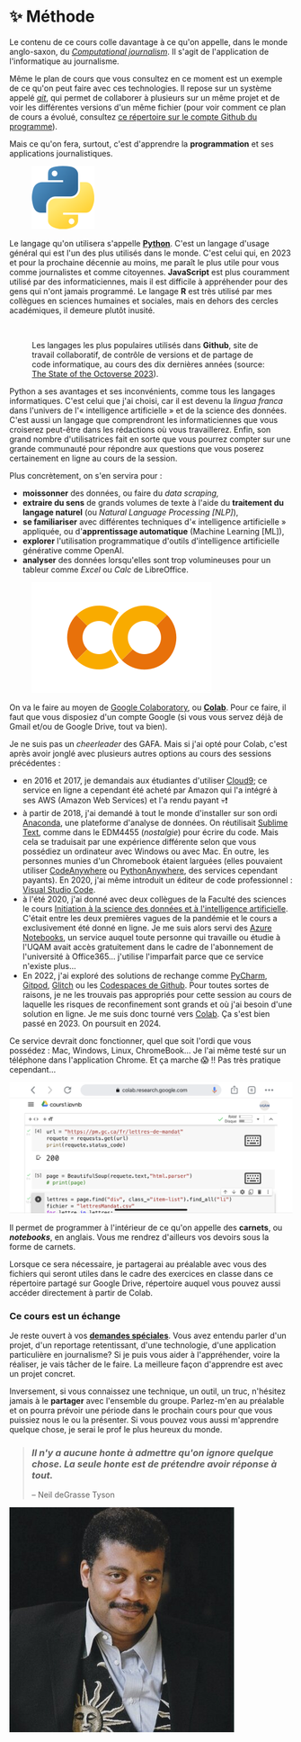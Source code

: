# ✨ Méthode

Le contenu de ce cours colle davantage à ce qu'on appelle, dans le monde anglo-saxon, du [_Computational journalism_](https://www.datajconf.com). Il s'agit de l'application de l'informatique au journalisme.

Même le plan de cours que vous consultez en ce moment est un exemple de ce qu'on peut faire avec ces technologies. Il repose sur un système appelé [_git_](https://fr.wikipedia.org/wiki/Git), qui permet de collaborer à plusieurs sur un même projet et de voir les différentes versions d'un même fichier (pour voir comment ce plan de cours a évolué, consultez [ce répertoire sur le compte Github du programme](https://github.com/Journalisme-UQAM/edm4466\_h2024)).

Mais ce qu'on fera, surtout, c'est d'apprendre la **programmation** et ses applications journalistiques.

<figure><img src="../.gitbook/assets/logoPython.png" alt=""><figcaption></figcaption></figure>

Le langage qu'on utilisera s'appelle [**Python**](https://www.python.org/). C'est un langage d'usage général qui est l'un des plus utilisés dans le monde. C'est celui qui, en 2023 et pour la prochaine décennie au moins, me paraît le plus utile pour vous comme journalistes et comme citoyennes. **JavaScript** est plus couramment utilisé par des informaticiennes, mais il est difficile à appréhender pour des gens qui n'ont jamais programmé. Le langage **R** est très utilisé par mes collègues en sciences humaines et sociales, mais en dehors des cercles académiques, il demeure plutôt inusité.

<figure><img src="https://github.blog/wp-content/uploads/2023/11/top-programming-languages-2023.png" alt=""><figcaption><p>Les langages les plus populaires utilisés dans <strong>Github</strong>, site de travail collaboratif, de contrôle de versions et de partage de code informatique, au cours des dix dernières années (source: <a href="https://github.blog/2023-11-08-the-state-of-open-source-and-ai/">The State of the Octoverse 2023</a>).</p></figcaption></figure>

Python a ses avantages et ses inconvénients, comme tous les langages informatiques. C'est celui que j'ai choisi, car il est devenu la _lingua franca_ dans l'univers de l'« intelligence artificielle » et de la science des données. C'est aussi un langage que comprendront les informaticiennes que vous croiserez peut-être dans les rédactions où vous travaillerez. Enfin, son grand nombre d'utilisatrices fait en sorte que vous pourrez compter sur une grande communauté pour répondre aux questions que vous poserez certainement en ligne au cours de la session.

Plus concrètement, on s'en servira pour :

* **moissonner** des données, ou faire du _data scraping,_
* **extraire du sens** de grands volumes de texte à l'aide du **traitement du langage naturel** (ou _Natural Language Processing \[NLP]_),
* **se familiariser** avec différentes techniques d'« intelligence artificielle » appliquée, ou d'**apprentissage automatique** (Machine Learning \[ML]),
* **explorer** l'utilisation programmatique d'outils d'intelligence artificielle générative comme OpenAI.
* **analyser** des données lorsqu'elles sont trop volumineuses pour un tableur comme _Excel_ ou _Calc_ de LibreOffice.

<figure><img src="../.gitbook/assets/Google_Colaboratory.png" alt=""><figcaption></figcaption></figure>

On va le faire au moyen de [Google Colaboratory](https://colab.research.google.com), ou [**Colab**](https://colab.research.google.com). Pour ce faire, il faut que vous disposiez d'un compte Google (si vous vous servez déjà de Gmail et/ou de Google Drive, tout va bien).

Je ne suis pas un _cheerleader_ des GAFA. Mais si j'ai opté pour Colab, c'est après avoir jonglé avec plusieurs autres options au cours des sessions précédentes :

* en 2016 et 2017, je demandais aux étudiantes d'utiliser [Cloud9](https://aws.amazon.com/fr/cloud9/); ce service en ligne a cependant été acheté par Amazon qui l'a intégré à ses AWS (Amazon Web Services) et l'a rendu payant :skull::exclamation:
* à partir de 2018, j'ai demandé à tout le monde d'installer sur son ordi [Anaconda](https://www.anaconda.com/), une plateforme d'analyse de données. On réutilisait [Sublime Text](https://www.sublimetext.com/), comme dans le EDM4455 (_nostalgie_) pour écrire du code. Mais cela se traduisait par une expérience différente selon que vous possédiez un ordinateur avec Windows ou avec Mac. En outre, les personnes munies d'un Chromebook étaient larguées (elles pouvaient utiliser [CodeAnywhere](https://codeanywhere.com/) ou [PythonAnywhere](https://www.pythonanywhere.com/), des services cependant payants). En 2020, j'ai même introduit un éditeur de code professionnel : [Visual Studio Code](https://code.visualstudio.com/).
* à l'été 2020, j'ai donné avec deux collègues de la Faculté des sciences le cours [Initiation à la science des données et à l'intelligence artificielle](https://etudier.uqam.ca/cours?sigle=INF7100). C'était entre les deux premières vagues de la pandémie et le cours a exclusivement été donné en ligne. Je me suis alors servi des [Azure Notebooks](https://portal.azure.com), un service auquel toute personne qui travaille ou étudie à l'UQAM avait accès gratuitement dans le cadre de l'abonnement de l'université à Office365... j'utilise l'imparfait parce que ce service n'existe plus...
* En 2022, j'ai exploré des solutions de rechange comme [PyCharm](https://www.jetbrains.com/fr-fr/pycharm/), [Gitpod](https://www.gitpod.io/), [Glitch](https://glitch.com) ou les [Codespaces de Github](https://github.com/features/codespaces). Pour toutes sortes de raisons, je ne les trouvais pas appropriés pour cette session au cours de laquelle les risques de reconfinement sont grands et où j'ai besoin d'une solution en ligne. Je me suis donc tourné vers [Colab](https://colab.research.google.com). Ça s'est bien passé en 2023. On poursuit en 2024.

Ce service devrait donc fonctionner, quel que soit l'ordi que vous possédez : Mac, Windows, Linux, ChromeBook... Je l'ai même testé sur un téléphone dans l'application Chrome. Et ça marche :scream: !! Pas très pratique cependant...

![Colab dans l'application Chrome sous iOS 15.1 sur un iPhone XR](../.gitbook/assets/colab-ios.png)

Il permet de programmer à l'intérieur de ce qu'on appelle des **carnets**, ou _**notebooks**_, en anglais. Vous me rendrez d'ailleurs vos devoirs sous la forme de carnets.

Lorsque ce sera nécessaire, je partagerai au préalable avec vous des fichiers qui seront utiles dans le cadre des exercices en classe dans ce répertoire partagé sur Google Drive, répertoire auquel vous pouvez aussi accéder directement à partir de Colab.

### Ce cours est un échange

Je reste ouvert à vos [**demandes spéciales**](https://vimeo.com/jhroy/dj). Vous avez entendu parler d'un projet, d'un reportage retentissant, d'une technologie, d'une application particulière en journalisme? Si je puis vous aider à l'appréhender, voire la réaliser, je vais tâcher de le faire. La meilleure façon d'apprendre est avec un projet concret.

Inversement, si vous connaissez une technique, un outil, un truc, n'hésitez jamais à le **partager** avec l'ensemble du groupe. Parlez-m'en au préalable et on pourra prévoir une période dans le prochain cours pour que vous puissiez nous le ou la présenter. Si vous pouvez vous aussi m'apprendre quelque chose, je serai le prof le plus heureux du monde.

> ### _Il n'y a aucune honte à admettre qu'on ignore quelque chose. La seule honte est de prétendre avoir réponse à tout._
>
> – Neil deGrasse Tyson

![L'un de mes héros <3](../.gitbook/assets/NeilDTyson.jpg)
